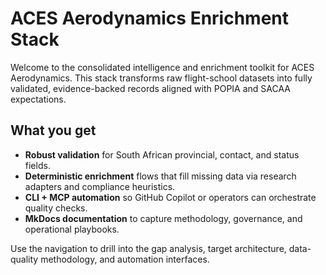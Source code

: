 # ACES Aerodynamics Enrichment Stack

Welcome to the consolidated intelligence and enrichment toolkit for ACES Aerodynamics. This stack transforms raw flight-school datasets into fully validated, evidence-backed records aligned with POPIA and SACAA expectations.

## What you get

- **Robust validation** for South African provincial, contact, and status fields.
- **Deterministic enrichment** flows that fill missing data via research adapters and compliance heuristics.
- **CLI + MCP automation** so GitHub Copilot or operators can orchestrate quality checks.
- **MkDocs documentation** to capture methodology, governance, and operational playbooks.

Use the navigation to drill into the gap analysis, target architecture, data-quality methodology, and automation interfaces.
